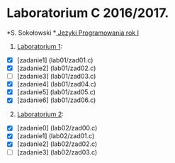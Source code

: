 # Laboratorium C 2016/2017.

*S. Sokołowski
*[ Języki Programowania rok I ](http://sigma.ug.edu.pl/~stefan/Dydaktyka/JezProg/)

1. [Laboratorium 1](lab01):
* [x] [zadanie1] (lab01/zad01.c)
* [x] [zadanie2] (lab01/zad02.c)
* [ ] [zadanie3] (lab01/zad03.c)
* [x] [zadanie4] (lab01/zad04.c)
* [x] [zadanie5] (lab01/zad05.c)
* [x] [zadanie6] (lab01/zad06.c)
2. [Laboratorium 2](lab02):
* [x] [zadanie0] (lab02/zad00.c)
* [x] [zadanie1] (lab02/zad01.c)
* [x] [zadanie2] (lab02/zad02.c)
* [ ] [zadanie3] (lab02/zad03.c)
